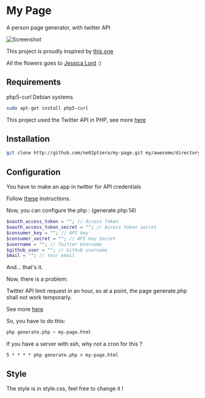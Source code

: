 My Page
=======

A person page generator, with twitter API

![Screenshot](http://s29.postimg.org/g9ssufsx3/my_page.png "Dat Co dude")

This project is proudly inspired by [this one](https://github.com/jlord/person-page)

All the flowers goes to [Jessica Lord](https://github.com/jlord) :)

## Requirements
php5-curl
Debian systems
```sh
sudo apt-get install php5-curl
```

This project used the Twitter API in PHP, see more [here](https://github.com/J7mbo/twitter-api-php.git)

## Installation
```sh
git clone http://github.com/ne02ptzero/my-page.git my/awesome/directory
```

## Configuration

You have to make an app in twitter for API credentials

Follow [these](http://stackoverflow.com/a/15314662) instructions.

Now, you can configure the php :
(generate.php:14)
```php
$oauth_access_token = ""; // Access Token
$oauth_access_token_secret = ""; // Access token secret
$consumer_key = ""; // API key
$consumer_secret = ""; // API key Secret
$username = ""; // Twitter Username
$github_user = ""; // Github username
$mail = ""; // Your email
```
And... that's it.

Now, there is a problem:

Twitter API limit request in an hour, so at a point, the page generate.php shall not work temporarly.

See more [here](https://dev.twitter.com/rest/public/rate-limiting)

So, you have to do this:
```sh
php generate.php > my-page.html
```

If you have a server with ssh, why not a cron for this ?
```
5 * * * * php generate.php > my-page.html
```

## Style

The style is in style.css, feel free to change it !
